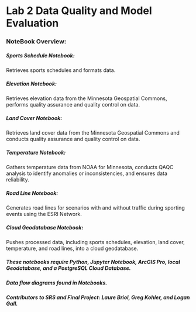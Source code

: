 # Lab 2 Data Quality and Model Evaluation

### NoteBook Overview: 

##### Sports Schedule Notebook:
 Retrieves sports schedules and formats data. 

##### Elevation Notebook:
 Retrieves elevation data from the Minnesota Geospatial Commons, performs quality assurance and quality control on data. 

##### Land Cover Notebook:
 Retrieves land cover data from the Minnesota Geospatial Commons and conducts quality assurance and quality control on data.
 
##### Temperature Notebook: 
Gathers temperature data from NOAA for Minnesota, conducts QAQC analysis to identify anomalies or inconsistencies, and ensures data reliability.
 
##### Road Line Notebook:
 Generates road lines for scenarios with and without traffic during sporting events using the ESRI Network.

##### Cloud Geodatabase Notebook:
 Pushes processed data, including sports schedules, elevation, land cover, temperature, and road lines, into a cloud geodatabase.

##### These notebooks require Python, Jupyter Notebook, ArcGIS Pro, local Geodatabase, and a PostgreSQL Cloud Database. 

##### Data flow diagrams found in Notebooks.

##### Contributors to SRS and Final Project: Laure Briol, Greg Kohler, and Logan Gall.